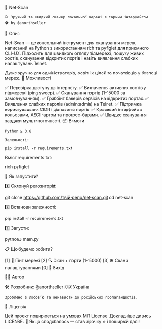 📡 Net-Scan

    🔍 Зручний та швидкий сканер локальної мережі з гарним інтерфейсом.
    🛠 by @anorthseller

📝 Опис

Net-Scan — це консольний інструмент для сканування мереж, написаний на Python з використанням rich та pyfiglet для приємного CLI-UX.
Підходить для швидкого огляду підмережі, пошуку живих хостів, сканування відкритих портів і навіть виявлення слабких налаштувань Telnet.

Дуже зручно для адміністраторів, освітніх цілей та початківців у безпеці мереж.
🚀 Можливості

✅ Перевірка доступу до інтернету.
✅ Визначення активних хостів у підмережі (ping sweep).
✅ Сканування портів (1–15000 за замовчуванням).
✅ Граббінг банерів сервісів на відкритих портах.
✅ Виявлення слабких паролів (admin:admin) на Telnet.
✅ Підтримка користувацьких CIDR і діапазонів портів.
✅ Красивий інтерфейс з кольорами, ASCII-артом та прогрес-барами.
✅ Швидке сканування завдяки мультипоточності.
📦 Вимоги

    Python ≥ 3.8

    Залежності:

    pip install -r requirements.txt

Вміст requirements.txt:

rich
pyfiglet

🔷 Як запустити?

1️⃣ Склонуй репозиторій:

git clone https://github.com/твій-репо/net-scan.git
cd net-scan

2️⃣ Встанови залежності:

pip install -r requirements.txt

3️⃣ Запусти:

python3 main.py

📋 Що будемо робити?

[1] 📡 Пінг мережі
[2] 🔍 Скан + порти (1-15000)
[3] ⚙️ Скан з налаштуваннями
[0] 🚪 Вихід

🧑‍💻 Автор

🛠 Розробник: @anorthseller
🇺🇦 Україна

    Зроблено з любов’ю та ненавистю до російських пропагандистів.

📜 Ліцензія

Цей проєкт поширюється на умовах MIT License.
Докладніше дивись LICENSE.
👋 Якщо сподобалось — став зірочку ⭐️ і поширюй далі!
